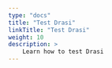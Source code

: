 ```yaml
---
type: "docs"
title: "Test Drasi"
linkTitle: "Test Drasi"
weight: 10
description: >
    Learn how to test Drasi
---
```

